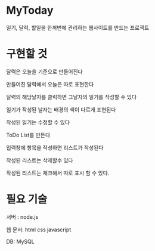 # MyToday
일기, 달력, 할일을 한꺼번에 관리하는 웹사이트를 만드는 프로젝트


# 구현할 것

달력은 오늘을 기준으로 만들어진다

만들어진 달력에서 오늘은 따로 표현한다

달력의 해당날자를 클릭하면 그날자의 일기를 작성할 수 있다

일기가 작성된 날자는 배경의 색이 다르게 표현된다

작성된 일기는 수정할 수 있다

ToDo List를 만든다

입력창에 항목을 작성하면 리스트가 작성된다

작성된 리스트는 삭제할수 있다

작성된 리스트는 체크해서 따로 표시 할 수 있다.



# 필요 기술
서버 : node.js

웹 문서: html css javascript

DB: MySQL